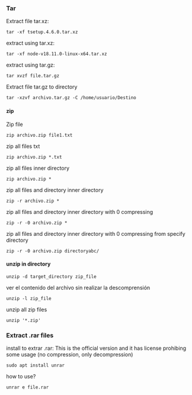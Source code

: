 ### Tar

Extract file tar.xz:

```
tar -xf tsetup.4.6.0.tar.xz

```
extract using tar.xz:
```
tar -xf node-v18.11.0-linux-x64.tar.xz
```

extract using tar.gz:
```
tar xvzf file.tar.gz
```
Extract file tar.gz to directory
```
tar -xzvf archivo.tar.gz -C /home/usuario/Destino
```


#### zip
Zip file
```
zip archivo.zip file1.txt
```
zip all files txt
```
zip archivo.zip *.txt
```
zip all files inner directory
```
zip archivo.zip *
```

zip all files and directory inner directory
```
zip -r archivo.zip *
```
zip all files and directory inner directory with 0 compressing
```
zip -r -0 archivo.zip *
```
zip all files and directory inner directory with 0 compressing from specify directory
```
zip -r -0 archivo.zip directoryabc/
```

#### unzip in directory
```
unzip -d target_directory zip_file
```
ver el contenido del archivo sin realizar la descomprensión
```
unzip -l zip_file
```
unzip all zip files
```
unzip '*.zip'
```


### Extract .rar files
install to extrar .rar:
This is the official version and it has license prohibing some usage (no compression, only decompression)
```
sudo apt install unrar
```
how to use?
```
unrar e file.rar
```
